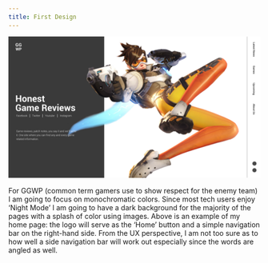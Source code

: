 ```yaml
---
title: First Design
---
```


<img src="Images/Home.png" alt="home" width="600px">

For GGWP (common term gamers use to show respect for the enemy team) I am going to focus on monochromatic colors. Since most tech users enjoy ‘Night Mode’ I am going to have a dark background for the majority of the pages with a splash of color using images. Above is an example of my home page: the logo will serve as the ‘Home’ button and a simple navigation bar on the right-hand side. From the UX perspective, I am not too sure as to how well a side navigation bar will work out especially since the words are angled as well.
